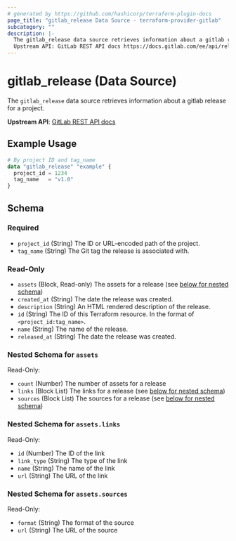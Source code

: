 ```yaml
---
# generated by https://github.com/hashicorp/terraform-plugin-docs
page_title: "gitlab_release Data Source - terraform-provider-gitlab"
subcategory: ""
description: |-
  The gitlab_release data source retrieves information about a gitlab release for a project.
  Upstream API: GitLab REST API docs https://docs.gitlab.com/ee/api/releases/
---
```


# gitlab_release (Data Source)

The `gitlab_release` data source retrieves information about a gitlab release for a project.

**Upstream API**: [GitLab REST API docs](https://docs.gitlab.com/ee/api/releases/)

## Example Usage

```terraform
# By project ID and tag_name
data "gitlab_release" "example" {
  project_id = 1234
  tag_name   = "v1.0"
}
```

<!-- schema generated by tfplugindocs -->
## Schema

### Required

- `project_id` (String) The ID or URL-encoded path of the project.
- `tag_name` (String) The Git tag the release is associated with.

### Read-Only

- `assets` (Block, Read-only) The assets for a release (see [below for nested schema](#nestedblock--assets))
- `created_at` (String) The date the release was created.
- `description` (String) An HTML rendered description of the release.
- `id` (String) The ID of this Terraform resource. In the format of `<project_id:tag_name>`.
- `name` (String) The name of the release.
- `released_at` (String) The date the release was created.

<a id="nestedblock--assets"></a>
### Nested Schema for `assets`

Read-Only:

- `count` (Number) The number of assets for a release
- `links` (Block List) The links for a release (see [below for nested schema](#nestedblock--assets--links))
- `sources` (Block List) The sources for a release (see [below for nested schema](#nestedblock--assets--sources))

<a id="nestedblock--assets--links"></a>
### Nested Schema for `assets.links`

Read-Only:

- `id` (Number) The ID of the link
- `link_type` (String) The type of the link
- `name` (String) The name of the link
- `url` (String) The URL of the link


<a id="nestedblock--assets--sources"></a>
### Nested Schema for `assets.sources`

Read-Only:

- `format` (String) The format of the source
- `url` (String) The URL of the source
